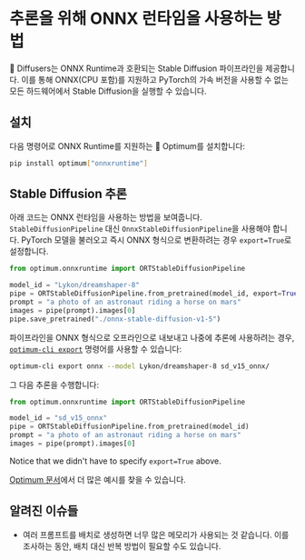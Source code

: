 <!--Copyright 2024 The HuggingFace Team. All rights reserved.

Licensed under the Apache License, Version 2.0 (the "License"); you may not use this file except in compliance with
the License. You may obtain a copy of the License at

http://www.apache.org/licenses/LICENSE-2.0

Unless required by applicable law or agreed to in writing, software distributed under the License is distributed on
an "AS IS" BASIS, WITHOUT WARRANTIES OR CONDITIONS OF ANY KIND, either express or implied. See the License for the
specific language governing permissions and limitations under the License.
-->


# 추론을 위해 ONNX 런타임을 사용하는 방법

🤗 Diffusers는 ONNX Runtime과 호환되는 Stable Diffusion 파이프라인을 제공합니다. 이를 통해 ONNX(CPU 포함)를 지원하고 PyTorch의 가속 버전을 사용할 수 없는 모든 하드웨어에서 Stable Diffusion을 실행할 수 있습니다.

## 설치

다음 명령어로 ONNX Runtime를 지원하는 🤗 Optimum를 설치합니다:

```sh
pip install optimum["onnxruntime"]
```

## Stable Diffusion 추론

아래 코드는 ONNX 런타임을 사용하는 방법을 보여줍니다. `StableDiffusionPipeline` 대신 `OnnxStableDiffusionPipeline`을 사용해야 합니다.
PyTorch 모델을 불러오고 즉시 ONNX 형식으로 변환하려는 경우 `export=True`로 설정합니다.

```python
from optimum.onnxruntime import ORTStableDiffusionPipeline

model_id = "Lykon/dreamshaper-8"
pipe = ORTStableDiffusionPipeline.from_pretrained(model_id, export=True)
prompt = "a photo of an astronaut riding a horse on mars"
images = pipe(prompt).images[0]
pipe.save_pretrained("./onnx-stable-diffusion-v1-5")
```

파이프라인을 ONNX 형식으로 오프라인으로 내보내고 나중에 추론에 사용하려는 경우,
[`optimum-cli export`](https://huggingface.co/docs/optimum/main/en/exporters/onnx/usage_guides/export_a_model#exporting-a-model-to-onnx-using-the-cli) 명령어를 사용할 수 있습니다:

```bash
optimum-cli export onnx --model Lykon/dreamshaper-8 sd_v15_onnx/
```

그 다음 추론을 수행합니다:

```python
from optimum.onnxruntime import ORTStableDiffusionPipeline

model_id = "sd_v15_onnx"
pipe = ORTStableDiffusionPipeline.from_pretrained(model_id)
prompt = "a photo of an astronaut riding a horse on mars"
images = pipe(prompt).images[0]
```

Notice that we didn't have to specify `export=True` above.

[Optimum 문서](https://huggingface.co/docs/optimum/)에서 더 많은 예시를 찾을 수 있습니다.

## 알려진 이슈들

- 여러 프롬프트를 배치로 생성하면 너무 많은 메모리가 사용되는 것 같습니다. 이를 조사하는 동안, 배치 대신 반복 방법이 필요할 수도 있습니다.
